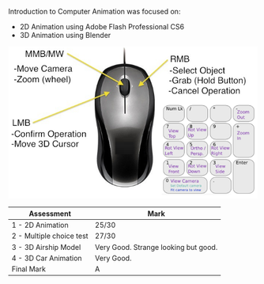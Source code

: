 Introduction to Computer Animation was focused on:
- 2D Animation using Adobe Flash Professional CS6
- 3D Animation using Blender

<p align="center">
  <img src="https://github.com/yuchingho/university/blob/master/1)%20UWS%20First%20Year/3)%20Semester%20One%20-%20Introduction%20to%20Computer%20Animation/Week06%20-%20Introduction%20to%20Blender/Blender%20Quick%20Controls.png?raw=true" alt="Blender Quick Controls"/>
</p>

| Assessment | Mark |
| ----- | --- |
| 1 - 2D Animation| 25/30 |
| 2 - Multiple choice test | 27/30 |
| 3 - 3D Airship Model | Very Good. Strange looking but good. |
| 4 - 3D Car Animation | Very Good.  |
| Final Mark | A |